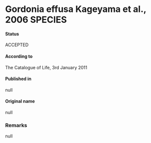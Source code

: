 Gordonia effusa Kageyama et al., 2006 SPECIES
=======

#### Status
ACCEPTED

#### According to
The Catalogue of Life, 3rd January 2011

#### Published in
null

#### Original name
null

### Remarks
null